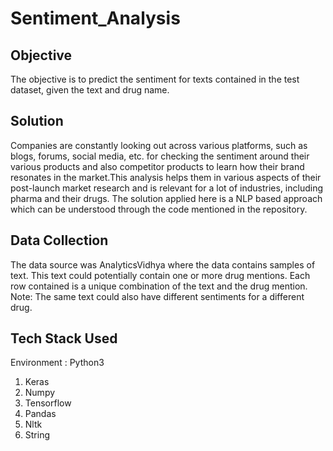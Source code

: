 # Sentiment_Analysis

## Objective
The objective is to predict the sentiment for texts contained in the test dataset, given the text and drug name.

## Solution
Companies are constantly looking out across various platforms, such as blogs, forums, social media, etc. for checking the sentiment
around their various products and also competitor products to learn how their brand resonates in the market.This analysis helps them 
in various aspects of their post-launch market research and is relevant for a lot of industries, including pharma and their drugs.
The solution applied here is a NLP based approach which can be understood through the code mentioned in the repository.

## Data Collection
The data source was AnalyticsVidhya where the data contains samples of text. This text could potentially contain one or more drug mentions. Each row contained is a unique
combination of the text and the drug mention. Note: The same text could also have different sentiments for a different drug.

## Tech Stack Used 
Environment : Python3
1. Keras
2. Numpy
3. Tensorflow
4. Pandas
5. Nltk
6. String
